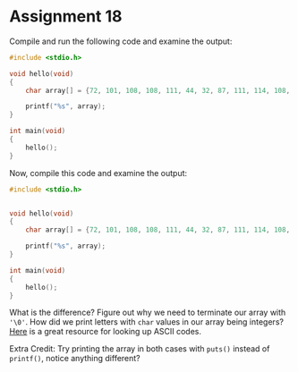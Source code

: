 # Assignment 18
Compile and run the following code and examine the output:

```c
#include <stdio.h>

void hello(void)
{
	char array[] = {72, 101, 108, 108, 111, 44, 32, 87, 111, 114, 108, 100, 33};

	printf("%s", array);
}

int main(void) 
{
	hello();
}
```

Now, compile this code and examine the output:

```c
#include <stdio.h>


void hello(void)
{
	char array[] = {72, 101, 108, 108, 111, 44, 32, 87, 111, 114, 108, 100, 33, '\0'};

	printf("%s", array);
}

int main(void) 
{
	hello();
}
```

What is the difference? Figure out why we need to terminate our array with `'\0'`. How did we print letters with `char` values in our array being integers? [Here](https://www.ascii-code.com/) is a great resource for looking up ASCII codes. 

Extra Credit: Try printing the array in both cases with `puts()` instead of `printf()`, notice anything different? 
